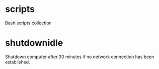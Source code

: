 # scripts
Bash scripts collection

# shutdownidle
Shutdown computer after 30 minutes if no network connection has been established.
